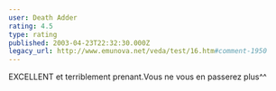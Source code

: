 ```yaml
---
user: Death Adder
rating: 4.5
type: rating
published: 2003-04-23T22:32:30.000Z
legacy_url: http://www.emunova.net/veda/test/16.htm#comment-1950
---
```

EXCELLENT et terriblement prenant.Vous ne vous en passerez plus^^